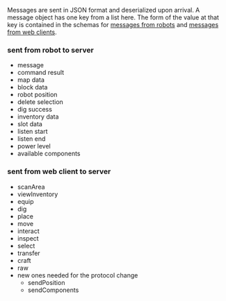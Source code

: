 Messages are sent in JSON format and deserialized upon arrival. A message object has one key from a list here. The form of the value at that key is contained in the schemas for [messages from robots](../public/js/shared/fromRobotSchemas.js) and [messages from web clients](../public/js/shared/fromClientSchemas.js).

### sent from robot to server
* message
* command result
* map data
* block data
* robot position
* delete selection
* dig success
* inventory data
* slot data
* listen start
* listen end
* power level
* available components

### sent from web client to server
* scanArea
* viewInventory
* equip
* dig
* place
* move
* interact
* inspect
* select
* transfer
* craft
* raw
* new ones needed for the protocol change
  * sendPosition
  * sendComponents